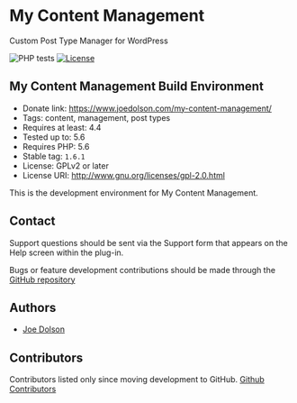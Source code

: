 # My Content Management

Custom Post Type Manager for WordPress

![PHP tests](https://github.com/joedolson/my-content-management/workflows/PHP%20tests/badge.svg) [![License](https://img.shields.io/badge/license-GPL--2.0%2B-green.svg)](https://www.gnu.org/license/gpl-2.0.html)

## My Content Management Build Environment

* Donate link: https://www.joedolson.com/my-content-management/
* Tags: content, management, post types
* Requires at least: 4.4
* Tested up to: 5.6
* Requires PHP: 5.6
* Stable tag: `1.6.1`
* License: GPLv2 or later
* License URI: http://www.gnu.org/licenses/gpl-2.0.html

This is the development environment for My Content Management.

## Contact

Support questions should be sent via the Support form that appears on the Help screen within the plug-in.

Bugs or feature development contributions should be made through the [GitHub repository](https://github.com/joedolson/my-content-management/issues)

## Authors

* [Joe Dolson](https://www.joedolson.com)

## Contributors

Contributors listed only since moving development to GitHub. [Github Contributors](https://github.com/joedolson/my-content-management/graphs/contributors)
